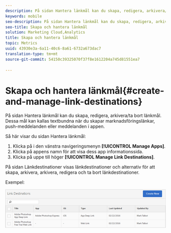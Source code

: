 ```yaml
---
description: På sidan Hantera länkmål kan du skapa, redigera, arkivera/ta bort länkmål. Dessa mål kan kallas textbundna när du skapar marknadsföringslänkar, push-meddelanden eller meddelanden i appen.
keywords: mobile
seo-description: På sidan Hantera länkmål kan du skapa, redigera, arkivera/ta bort länkmål. Dessa mål kan kallas textbundna när du skapar marknadsföringslänkar, push-meddelanden eller meddelanden i appen.
seo-title: Skapa och hantera länkmål
solution: Marketing Cloud,Analytics
title: Skapa och hantera länkmål
topic: Metrics
uuid: 43930e3a-6a11-40c6-8a61-6732a673dac7
translation-type: tm+mt
source-git-commit: 54150c39325070f37f8e1612204a745d81551ea7

---
```



# Skapa och hantera länkmål{#create-and-manage-link-destinations}

På sidan Hantera länkmål kan du skapa, redigera, arkivera/ta bort länkmål. Dessa mål kan kallas textbundna när du skapar marknadsföringslänkar, push-meddelanden eller meddelanden i appen.

Så här visar du sidan Hantera länkmål:

1. Klicka på i den vänstra navigeringsmenyn **[!UICONTROL Manage Apps]**.
1. Klicka på appens namn för att visa dess app informationssida.
1. Klicka på uppe till höger **[!UICONTROL Manage Link Destinations]**.

På sidan Länkdestinationer visas länkdestinationer och alternativ för att skapa, arkivera, arkivera, redigera och ta bort länkdestinationer.

Exempel:

![](assets/link_destinations_list.png)

